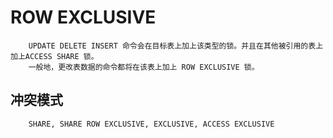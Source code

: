 # ROW EXCLUSIVE
```
    UPDATE DELETE INSERT 命令会在目标表上加上该类型的锁。并且在其他被引用的表上加上ACCESS SHARE 锁。
    一般地，更改表数据的命令都将在该表上加上 ROW EXCLUSIVE 锁。
```

## 冲突模式
```
    SHARE, SHARE ROW EXCLUSIVE, EXCLUSIVE, ACCESS EXCLUSIVE
```
